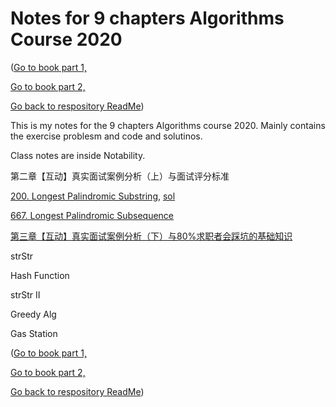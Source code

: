 # Notes for 9 chapters Algorithms Course 2020

([Go to book part 1,](./part1.md)

[Go to book part 2,](./part2.md)

[Go back to respository ReadMe](./README.md))

This is my notes for the 9 chapters Algorithms course 2020. Mainly contains the exercise problesm and code and solutinos.

Class notes are inside Notability. 

第二章【互动】真实面试案例分析（上）与面试评分标准

[200. Longest Palindromic Substring](https://www.lintcode.com/problem/longest-palindromic-substring/description), 
[sol](https://www.jiuzhang.com/solution/longest-palindromic-substring/)

[667. Longest Palindromic Subsequence](https://www.lintcode.com/problem/longest-palindromic-subsequence/description)

[第三章【互动】真实面试案例分析（下）与80%求职者会踩坑的基础知识](chapter3.md)

strStr

Hash Function

strStr II

Greedy Alg

Gas Station


([Go to book part 1,](./part1.md)

[Go to book part 2,](./part2.md)

[Go back to respository ReadMe](./README.md))